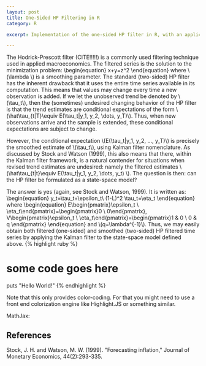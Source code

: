 ```yaml
---
layout: post
title: One-Sided HP Filtering in R
category: R

excerpt: Implementation of the one-sided HP filter in R, with an application to the credit gap. 

---
```


The Hodrick-Prescott filter (CITE!!!!!) is a commonly used filtering technique used in applied macroeconomics. The filtered series is the solution to the minimization problem:
\begin{equation}
x+y=z^2
\end{equation}
where \\(\lambda \\) is a smoothing parameter. The standard (two-sided) HP filter has the inherent drawback that it uses the entire time series available in its computation. This means that values may change every time a new observation is added. If we let the unobserved trend be denoted by \\(\tau_t\\), then the (sometimes) undesired changing behavior of the HP filter is that the trend estimates are conditional expectations of the form \\(\hat\tau_{t|T}\equiv E(\tau_t|y_1, y_2, \dots, y_T)\\). Thus, when new observations arrive and the sample is extended, these conditional expectations are subject to change. 

However, the conditional expectation \\(E(\tau_t\|y_1, y_2, ..., y_T)\\) is precisely the smoothed estimate of \\(\tau_t\\), using Kalman filter nomenclature. As discussed by Stock and Watson (1999), this also means that there, within the Kalman filter framework, is a natural contender for situations when revised trend estimates are undesired: namely the filtered estimates \\(\hat\tau_{t\|t}\equiv E(\tau_t\|y_1, y_2, \dots, y_t) \\). The question is then: can the HP filter be formulated as a state-space model?

The answer is yes (again, see Stock and Watson, 1999). It is written as:
\begin{equation}
y_t=\tau_t+\epsilon_t\\
(1-L)^2 \tau_t=\eta_t
\end{equation}
where
\begin{equation}
E\begin{pmatrix}\epsilon_t \\ \eta_t\end{pmatrix}=\begin{pmatrix}0 \\ 0\end{pmatrix},  V\begin{pmatrix}\epsilon_t \\ \eta_t\end{pmatrix}=\begin{pmatrix}1 & 0 \\ 0 & q
\end{pmatrix}
\end{equation}
and \\(q=\lambda^{-1}\\). Thus, we may easily obtain both filtered (one-sided) and smoothed (two-sided) HP filtered time series by applying the Kalman filter to the state-space model defined above. 
{% highlight ruby %}
# some code goes here
puts "Hello World!"
{% endhighlight %}

Note that this only provides color-coding. For that you might need to use a front end colorization engine like Highlight.JS or something similar.

MathJax:



## References
Stock, J. H. and Watson, M. W. (1999). "Forecasting inflation," Journal of Monetary Economics,  44(2):293-335.